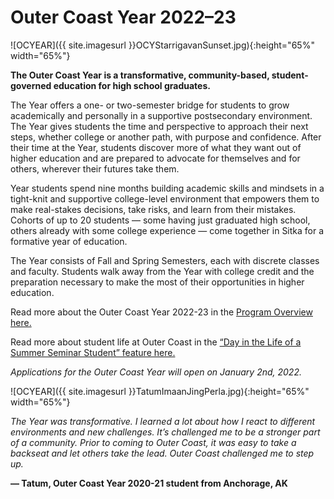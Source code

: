 # Outer Coast Year 2022–23

<!-- This inserts the image -->
![OCYEAR]({{ site.imagesurl }}OCYStarrigavanSunset.jpg){:height="65%" width="65%"}

**The Outer Coast Year is a transformative, community-based, student-governed education for high school graduates.**
 
The Year offers a one- or two-semester bridge for students to grow academically and personally in a supportive postsecondary  environment. The Year gives students the time and perspective to approach their next steps, whether college or another path, with purpose and confidence. After their time at the Year, students discover more of what they want out of higher education and are prepared to advocate for themselves and for others, wherever their futures take them. 
 
Year students spend nine months building academic skills and mindsets in a tight-knit and supportive college-level environment that empowers them to make real-stakes decisions, take risks, and learn from their mistakes. Cohorts of up to 20 students — some having just graduated high school, others already with some college experience — come together in Sitka for a formative year of education.
 
The Year consists of Fall and Spring Semesters, each with discrete classes and faculty. Students walk away from the Year with college credit and the preparation necessary to make the most of their opportunities in higher education.
 
Read more about the Outer Coast Year 2022-23 in the [Program Overview here.](https://docs.google.com/document/d/1p2oNBF6IK219PfPi20fWG11NSAwKPELHmzPPIarbcv8/edit?usp=sharing)

Read more about student life at Outer Coast in the [“Day in the Life of a Summer Seminar Student” feature here.](https://mailchi.mp/2150ea1f950c/a-day-in-the-life-of-an-outer-coast-student?e=[UNIQID])
 
*Applications for the Outer Coast Year will open on January 2nd, 2022.*
 
<!-- This inserts the image -->
![OCYEAR]({{ site.imagesurl }}TatumImaanJingPerla.jpg){:height="65%" width="65%"}
 
*The Year was transformative. I learned a lot about how I react to different environments and new challenges. It’s challenged me to be a stronger part of a community. Prior to coming to Outer Coast, it was easy to take a backseat and let others take the lead. Outer Coast challenged me to step up.*

**— Tatum, Outer Coast Year 2020-21 student from Anchorage, AK**
